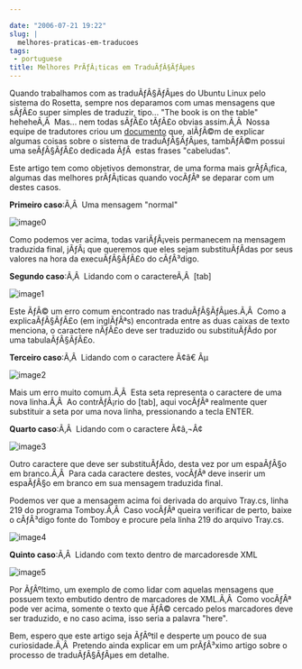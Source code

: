 ```yaml
---

date: "2006-07-21 19:22"
slug: |
  melhores-praticas-em-traducoes
tags:
 - portuguese
title: Melhores PrÃƒÂ¡ticas em TraduÃƒÂ§ÃƒÂµes
---
```


Quando trabalhamos com as traduÃƒÂ§ÃƒÂµes do Ubuntu Linux pelo sistema
do Rosetta, sempre nos deparamos com umas mensagens que sÃƒÂ£o super
simples de traduzir, tipo... "The book is on the table" heheheÃ‚Â 
Mas... nem todas sÃƒÂ£o tÃƒÂ£o obvias assim.Ã‚Â  Nossa equipe de
tradutores criou um [documento](http://wiki.ubuntubrasil.org/l10n) que,
alÃƒÂ©m de explicar algumas coisas sobre o sistema de traduÃƒÂ§ÃƒÂµes,
tambÃƒÂ©m possui uma seÃƒÂ§ÃƒÂ£o dedicada ÃƒÂ  estas frases "cabeludas".

Este artigo tem como objetivos demonstrar, de uma forma mais grÃƒÂ¡fica,
algumas das melhores prÃƒÂ¡ticas quando vocÃƒÂª se deparar com um destes
casos.

**Primeiro caso**:Ã‚Â  Uma mensagem "normal"

![image0](http://static.flickr.com/69/194901576_78c2577694.jpg)

Como podemos ver acima, todas variÃƒÂ¡veis permanecem na mensagem
traduzida final, jÃƒÂ¡ que queremos que eles sejam substituÃƒÂ­das por
seus valores na hora da execuÃƒÂ§ÃƒÂ£o do cÃƒÂ³digo.

**Segundo caso**:Ã‚Â  Lidando com o caractereÃ‚Â  \[tab\]

![image1](http://static.flickr.com/57/194901577_c4c8e3aaa1.jpg)

Este ÃƒÂ© um erro comum encontrado nas traduÃƒÂ§ÃƒÂµes.Ã‚Â  Como a
explicaÃƒÂ§ÃƒÂ£o (em inglÃƒÂªs) encontrada entre as duas caixas de texto
menciona, o caractere nÃƒÂ£o deve ser traduzido ou substituÃƒÂ­do por
uma tabulaÃƒÂ§ÃƒÂ£o.

**Terceiro caso**:Ã‚Â  Lidando com o caractere Ã¢â€ Âµ

![image2](http://static.flickr.com/61/194901578_0a3d89e42a.jpg)

Mais um erro muito comum.Ã‚Â  Esta seta representa o caractere de uma
nova linha.Ã‚Â  Ao contrÃƒÂ¡rio do \[tab\], aqui vocÃƒÂª realmente quer
substituir a seta por uma nova linha, pressionando a tecla ENTER.

**Quarto caso**:Ã‚Â  Lidando com o caractere Ã¢â‚¬Â¢

![image3](http://static.flickr.com/60/194901579_9dd0da099e.jpg)

Outro caractere que deve ser substituÃƒÂ­do, desta vez por um espaÃƒÂ§o
em branco.Ã‚Â  Para cada caractere destes, vocÃƒÂª deve inserir um
espaÃƒÂ§o em branco em sua mensagem traduzida final.

Podemos ver que a mensagem acima foi derivada do arquivo Tray.cs, linha
219 do programa Tomboy.Ã‚Â  Caso vocÃƒÂª queira verificar de perto,
baixe o cÃƒÂ³digo fonte do Tomboy e procure pela linha 219 do arquivo
Tray.cs.

![image4](http://static.flickr.com/63/194901580_5d5c628239.jpg)

**Quinto caso**:Ã‚Â  Lidando com texto dentro de marcadoresde XML

![image5](http://static.flickr.com/63/194901581_cbd25f14bd.jpg)

Por ÃƒÂºltimo, um exemplo de como lidar com aquelas mensagens que
possuem texto embutido dentro de marcadores de XML.Ã‚Â  Como vocÃƒÂª
pode ver acima, somente o texto que ÃƒÂ© cercado pelos marcadores deve
ser traduzido, e no caso acima, isso seria a palavra "here".

Bem, espero que este artigo seja ÃƒÂºtil e desperte um pouco de sua
curiosidade.Ã‚Â  Pretendo ainda explicar em um prÃƒÂ³ximo artigo sobre o
processo de traduÃƒÂ§ÃƒÂµes em detalhe.
